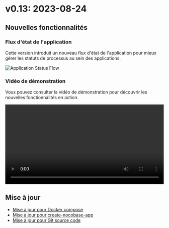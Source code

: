 # v0.13: 2023-08-24

## Nouvelles fonctionnalités

### Flux d'état de l'application

Cette version introduit un nouveau flux d'état de l'application pour mieux gérer les statuts de processus au sein des applications.

![Application Status Flow](https://nocobase.oss-cn-beijing.aliyuncs.com/57c8e420be0c9c27392d793d5073c060.png)

### Vidéo de démonstration

Vous pouvez consulter la vidéo de démonstration pour découvrir les nouvelles fonctionnalités en action.

<video controls width="100%">
  <source src="https://nocobase.oss-cn-beijing.aliyuncs.com/6430cb4ca6310724a7c25a256bce995f.mp4" type="video/mp4" />
</video>

## Mise à jour

- [Mise à jour pour Docker compose](/welcome/getting-started/upgrading/docker-compose)
- [Mise à jour pour create-nocobase-app](/welcome/getting-started/upgrading/create-nocobase-app)
- [Mise à jour pour Git source code](/welcome/getting-started/upgrading/git-clone)
